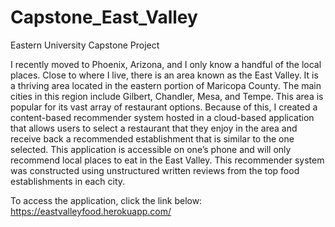 # Capstone_East_Valley
Eastern University Capstone Project

I recently moved to Phoenix, Arizona, and I only know a handful of the local places. Close to where I live, there is an area known as the East Valley. It is a thriving area located in the eastern portion of Maricopa County. The main cities in this region include Gilbert, Chandler, Mesa, and Tempe. This area is popular for its vast array of restaurant options. Because of this, I created a content-based recommender system hosted in a cloud-based application that allows users to select a restaurant that they enjoy in the area and receive back a recommended establishment that is similar to the one selected. This application is accessible on one’s phone and will only recommend local places to eat in the East Valley. This recommender system was constructed using unstructured written reviews from the top food establishments in each city.


To access the application, click the link below: 
https://eastvalleyfood.herokuapp.com/

